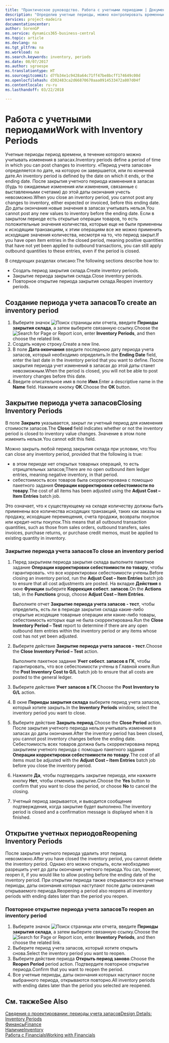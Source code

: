```yaml
---
title: "Практическое руководство. Работа с учетными периодами | Документы Майкрософт"
description: "Определив учетные периоды, можно контролировать временные рамки, в пределах которых люди могут учитывать изменения в запасах."
services: project-madeira
documentationcenter: 
author: SorenGP
ms.service: dynamics365-business-central
ms.topic: article
ms.devlang: na
ms.tgt_pltfrm: na
ms.workload: na
ms.search.keywords: inventory, periods
ms.date: 08/07/2017
ms.author: sgroespe
ms.translationtype: HT
ms.sourcegitcommit: d7fb34e1c9428a64c71ff47be8bcff174649c00d
ms.openlocfilehash: d302483ca2d66870670aaa0914533472a807d04f
ms.contentlocale: ru-ru
ms.lasthandoff: 03/22/2018

---
```

# <a name="work-with-inventory-periods"></a><span data-ttu-id="55726-103">Работа с учетными периодами</span><span class="sxs-lookup"><span data-stu-id="55726-103">Work with Inventory Periods</span></span>
<span data-ttu-id="55726-104">Учетные периоды период времени, в течение которого можно учитывать изменения в запасах.</span><span class="sxs-lookup"><span data-stu-id="55726-104">Inventory periods define a period of time in which you can post changes to inventory.</span></span> <span data-ttu-id="55726-105">«Период учета запасов» определяется по дате, на которую он завершается, или по конечной дате.</span><span class="sxs-lookup"><span data-stu-id="55726-105">An inventory period is defined by the date on which it ends, or the ending date.</span></span> <span data-ttu-id="55726-106">После закрытия учетного периода изменения в запасах (будь то ожидаемые изменения или изменения, связанные с выставленными счетами) до этой даты окончания учесть невозможно.</span><span class="sxs-lookup"><span data-stu-id="55726-106">When you close an inventory period, you cannot post any changes to inventory, either expected or invoiced, before this ending date.</span></span> <span data-ttu-id="55726-107">До даты окончания новые значения в запасах учитывать нельзя.</span><span class="sxs-lookup"><span data-stu-id="55726-107">You cannot post any new values to inventory before the ending date.</span></span> <span data-ttu-id="55726-108">Если в закрытом периоде есть открытые операции товаров, то есть положительные значения количества, которые еще не были применены к исходящим транзакциям, к этим операциям все же можно применить исходящие значения количества, несмотря на то, что период закрыт.</span><span class="sxs-lookup"><span data-stu-id="55726-108">If you have open item entries in the closed period, meaning positive quantities that have not yet been applied to outbound transactions, you can still apply outbound quantities to these entries, even if the period is closed.</span></span>  

<span data-ttu-id="55726-109">В следующих разделах описано:</span><span class="sxs-lookup"><span data-stu-id="55726-109">The following sections describe how to:</span></span>  

* <span data-ttu-id="55726-110">Создать период закрытия склада.</span><span class="sxs-lookup"><span data-stu-id="55726-110">Create inventory periods.</span></span>  
* <span data-ttu-id="55726-111">Закрытие периода закрытия склада.</span><span class="sxs-lookup"><span data-stu-id="55726-111">Close inventory periods.</span></span>  
* <span data-ttu-id="55726-112">Повторное открытие периода закрытия склада.</span><span class="sxs-lookup"><span data-stu-id="55726-112">Reopen inventory periods.</span></span>  

## <a name="to-create-an-inventory-period"></a><span data-ttu-id="55726-113">Создание периода учета запасов</span><span class="sxs-lookup"><span data-stu-id="55726-113">To create an inventory period</span></span>  
1. <span data-ttu-id="55726-114">Выберите значок ![Поиск страницы или отчета](media/ui-search/search_small.png "Значок поиска страницы или отчета"), введите **Периоды закрытия склада**, а затем выберите связанную ссылку.</span><span class="sxs-lookup"><span data-stu-id="55726-114">Choose the ![Search for Page or Report](media/ui-search/search_small.png "Search for Page or Report icon") icon, enter **Inventory Periods**, and then choose the related link.</span></span>  
2. <span data-ttu-id="55726-115">Создать новую строку.</span><span class="sxs-lookup"><span data-stu-id="55726-115">Create a new line.</span></span>  
3. <span data-ttu-id="55726-116">В поле **Дата окончания** введите последнюю дату периода учета запасов, который необходимо определить.</span><span class="sxs-lookup"><span data-stu-id="55726-116">In the **Ending Date** field, enter the last date in the inventory period that you want to define.</span></span> <span data-ttu-id="55726-117">После закрытия периода учет изменений в запасах до этой даты станет невозможным.</span><span class="sxs-lookup"><span data-stu-id="55726-117">When the period is closed, you will not be able to post inventory changes before this date.</span></span>  
4. <span data-ttu-id="55726-118">Введите описательное имя в поле **Имя**.</span><span class="sxs-lookup"><span data-stu-id="55726-118">Enter a descriptive name in the **Name** field.</span></span> <span data-ttu-id="55726-119">Нажмите кнопку **ОК**.</span><span class="sxs-lookup"><span data-stu-id="55726-119">Choose the **OK** button.</span></span>  

## <a name="closing-inventory-periods"></a><span data-ttu-id="55726-120">Закрытие периода учета запасов</span><span class="sxs-lookup"><span data-stu-id="55726-120">Closing Inventory Periods</span></span>  
<span data-ttu-id="55726-121">В поле **Закрыто** указывается, закрыт ли учетный период для изменения стоимости запасов.</span><span class="sxs-lookup"><span data-stu-id="55726-121">The **Closed** field indicates whether or not the inventory period is closed to inventory value changes.</span></span> <span data-ttu-id="55726-122">Значение в этом поле изменить нельзя.</span><span class="sxs-lookup"><span data-stu-id="55726-122">You cannot edit this field.</span></span>  

<span data-ttu-id="55726-123">Можно закрыть любой период закрытия склада при условии, что:</span><span class="sxs-lookup"><span data-stu-id="55726-123">You can close any inventory period, provided that the following is true:</span></span>  

* <span data-ttu-id="55726-124">в этом периоде нет открытых товарных операций, то есть отрицательных запасов;</span><span class="sxs-lookup"><span data-stu-id="55726-124">There are no open outbound item ledger entries, meaning negative inventory, in that period.</span></span>  
* <span data-ttu-id="55726-125">себестоимость всех товаров была скорректирована с помощью пакетного задания **Операции корректировки себестоимости по товару**.</span><span class="sxs-lookup"><span data-stu-id="55726-125">The cost of all items has been adjusted using the **Adjust Cost – Item Entries** batch job.</span></span>  

<span data-ttu-id="55726-126">Это означает, что к существующему на складе количеству должны быть применены все количества исходящих транзакций, таких как заказы на продажу, исходящие перемещения, счета продажи, возвраты покупок или кредит-ноты покупок.</span><span class="sxs-lookup"><span data-stu-id="55726-126">This means that all outbound transaction quantities, such as those from sales orders, outbound transfers, sales invoices, purchase returns, or purchase credit memos, must be applied to existing quantity in inventory.</span></span>  

### <a name="to-close-an-inventory-period"></a><span data-ttu-id="55726-127">Закрытие периода учета запасов</span><span class="sxs-lookup"><span data-stu-id="55726-127">To close an inventory period</span></span>  
1. <span data-ttu-id="55726-128">Перед закрытием периода закрытия склада выполните пакетное задание **Операции корректировки себестоимости по товару**, чтобы гарантировать. что все корректировки себестоимости учтены.</span><span class="sxs-lookup"><span data-stu-id="55726-128">Before closing an inventory period, run the **Adjust Cost – Item Entries** batch job to ensure that all cost adjustments are posted.</span></span> <span data-ttu-id="55726-129">На вкладке **Действия** в окне **Функции** выберите **Коррекция себест. запасов**.</span><span class="sxs-lookup"><span data-stu-id="55726-129">On the **Actions** tab, in the **Functions** group, choose **Adjust Cost – Item Entries**.</span></span>  

     <span data-ttu-id="55726-130">Выполните отчет **Закрытие периода учета запасов - тест**, чтобы определить, есть ли в периоде закрытия склада какие-либо открытые исходящие товарные операции или какие-либо товары, себестоимость которых еще не была скорректирована.</span><span class="sxs-lookup"><span data-stu-id="55726-130">Run the **Close Inventory Period – Test** report to determine if there are any open outbound item entries within the inventory period or any items whose cost has not yet been adjusted.</span></span>  
2. <span data-ttu-id="55726-131">Выберите действие **Закрытие периода учета запасов - тест**.</span><span class="sxs-lookup"><span data-stu-id="55726-131">Choose the **Close Inventory Period – Test** action.</span></span>  

     <span data-ttu-id="55726-132">Выполните пакетное задание **Учет себест. запасов в ГК**, чтобы гарантировать, что все себестоимости учтены в Главной книге.</span><span class="sxs-lookup"><span data-stu-id="55726-132">Run the **Post Inventory Cost to G/L** batch job to ensure that all costs are posted to the general ledger.</span></span>  
3. <span data-ttu-id="55726-133">Выберите действие **Учет запасов в ГК**.</span><span class="sxs-lookup"><span data-stu-id="55726-133">Choose the **Post Inventory to G/L** action.</span></span>  
4. <span data-ttu-id="55726-134">В окне **Периоды закрытия склада** выберите период учета запасов, который хотите закрыть.</span><span class="sxs-lookup"><span data-stu-id="55726-134">In the **Inventory Periods** window, select the inventory period you want to close.</span></span>  
5. <span data-ttu-id="55726-135">Выберите действие **Закрыть период**.</span><span class="sxs-lookup"><span data-stu-id="55726-135">Choose the **Close Period** action.</span></span> <span data-ttu-id="55726-136">После закрытия учетного периода нельзя учитывать изменения в запасах до даты окончания.</span><span class="sxs-lookup"><span data-stu-id="55726-136">After the inventory period has been closed, you cannot post inventory changes before the ending date.</span></span> <span data-ttu-id="55726-137">Себестоимость всех товаров должна быть скорректирована перед закрытием учетного периода с помощью пакетного задания **Операции корректировки себестоимости по товару**.</span><span class="sxs-lookup"><span data-stu-id="55726-137">The cost of all items must be adjusted with the **Adjust Cost – Item Entries** batch job before you close the inventory period.</span></span>  
6. <span data-ttu-id="55726-138">Нажмите **Да**, чтобы подтвердить закрытие периода, или нажмите кнопку **Нет**, чтобы отменить закрытие.</span><span class="sxs-lookup"><span data-stu-id="55726-138">Choose the **Yes** button to confirm that you want to close the period, or choose **No** to cancel the closing.</span></span>  
7. <span data-ttu-id="55726-139">Учетный период закрывается, и выводится сообщение подтверждения, когда закрытие будет выполнено.</span><span class="sxs-lookup"><span data-stu-id="55726-139">The inventory period is closed and a confirmation message is displayed when it is finished.</span></span>  

## <a name="reopening-inventory-periods"></a><span data-ttu-id="55726-140">Открытие учетных периодов</span><span class="sxs-lookup"><span data-stu-id="55726-140">Reopening Inventory Periods</span></span>  
<span data-ttu-id="55726-141">После закрытия учетного периода удалить этот период невозможно.</span><span class="sxs-lookup"><span data-stu-id="55726-141">After you have closed the inventory period, you cannot delete the inventory period.</span></span> <span data-ttu-id="55726-142">Однако его можно открыть, если необходимо разрешить учет до даты окончания учетного периода.</span><span class="sxs-lookup"><span data-stu-id="55726-142">You can, however, reopen it, if you would like to allow posting before the ending date of the inventory period.</span></span> <span data-ttu-id="55726-143">При открытии периода также открываются все учетные периоды, даты окончания которых наступают после даты окончания открываемого периода.</span><span class="sxs-lookup"><span data-stu-id="55726-143">Reopening a period also reopens all inventory periods with ending dates later than the period you reopen.</span></span>  

### <a name="to-reopen-an-inventory-period"></a><span data-ttu-id="55726-144">Повторное открытие периода учета запасов</span><span class="sxs-lookup"><span data-stu-id="55726-144">To reopen an inventory period</span></span>  
1. <span data-ttu-id="55726-145">Выберите значок ![Поиск страницы или отчета](media/ui-search/search_small.png "Значок поиска страницы или отчета"), введите **Периоды закрытия склада**, а затем выберите связанную ссылку.</span><span class="sxs-lookup"><span data-stu-id="55726-145">Choose the ![Search for Page or Report](media/ui-search/search_small.png "Search for Page or Report icon") icon, enter **Inventory Periods**, and then choose the related link.</span></span>  
2. <span data-ttu-id="55726-146">Выберите период учета запасов, который хотите открыть снова.</span><span class="sxs-lookup"><span data-stu-id="55726-146">Select the inventory period you want to reopen.</span></span>  
3. <span data-ttu-id="55726-147">Выберите действие периода **Открыть период заново**.</span><span class="sxs-lookup"><span data-stu-id="55726-147">Choose the **Reopen Period** period action.</span></span> <span data-ttu-id="55726-148">Подтвердите повторное открытие периода.</span><span class="sxs-lookup"><span data-stu-id="55726-148">Confirm that you want to reopen the period.</span></span>  
4. <span data-ttu-id="55726-149">Все учетные периоды, даты окончания которых наступают после выбранного периода, открываются повторно.</span><span class="sxs-lookup"><span data-stu-id="55726-149">All inventory periods with ending dates later than the period you selected are reopened.</span></span>  

## <a name="see-also"></a><span data-ttu-id="55726-150">См. также</span><span class="sxs-lookup"><span data-stu-id="55726-150">See Also</span></span>  
[<span data-ttu-id="55726-151">Сведения о проектировании: периоды учета запасов</span><span class="sxs-lookup"><span data-stu-id="55726-151">Design Details: Inventory Periods</span></span>](design-details-inventory-periods.md)  
[<span data-ttu-id="55726-152">Финансы</span><span class="sxs-lookup"><span data-stu-id="55726-152">Finance</span></span>](finance.md)  
[<span data-ttu-id="55726-153">Наличие</span><span class="sxs-lookup"><span data-stu-id="55726-153">Inventory</span></span>](inventory-manage-inventory.md)  
[<span data-ttu-id="55726-154">Работа с Financials</span><span class="sxs-lookup"><span data-stu-id="55726-154">Working with Financials</span></span>](ui-work-product.md)

